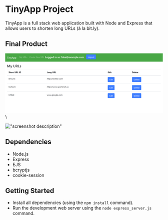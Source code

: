 # TinyApp Project

TinyApp is a full stack web application built with Node and Express that allows users to shorten long URLs (à la bit.ly).

## Final Product
!["Urls page in action"](https://github.com/toddteigland/tinyapp/blob/main/Docs/Urls-page.png?raw=true)\

!["screenshot description"](#)

## Dependencies

- Node.js
- Express
- EJS
- bcryptjs
- cookie-session

## Getting Started

- Install all dependencies (using the `npm install` command).
- Run the development web server using the `node express_server.js` command.
